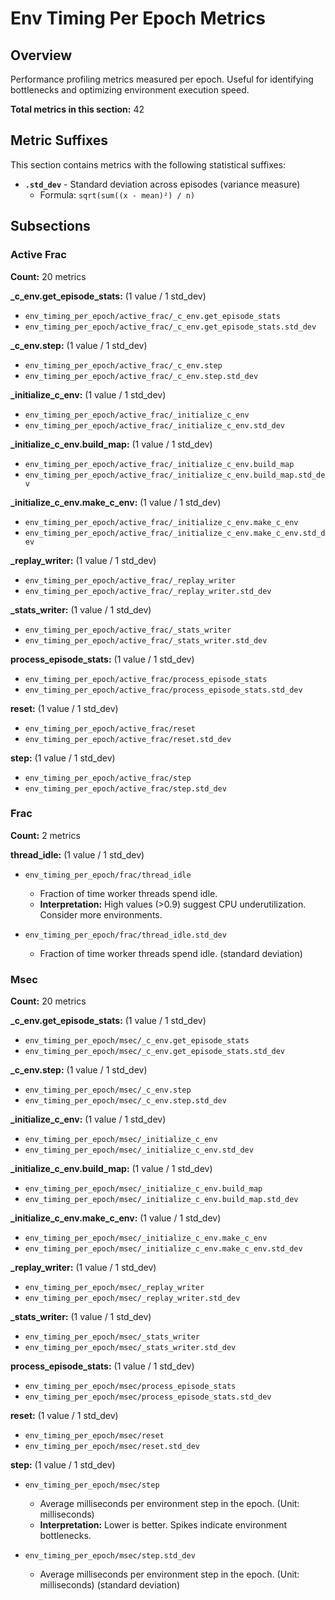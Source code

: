 # Env Timing Per Epoch Metrics

## Overview

Performance profiling metrics measured per epoch. Useful for identifying bottlenecks and
optimizing environment execution speed.

**Total metrics in this section:** 42

## Metric Suffixes

This section contains metrics with the following statistical suffixes:

- **`.std_dev`** - Standard deviation across episodes (variance measure)
  - Formula: `sqrt(sum((x - mean)²) / n)`

## Subsections

### Active Frac

**Count:** 20 metrics

**_c_env.get_episode_stats:** (1 value / 1 std_dev)
- `env_timing_per_epoch/active_frac/_c_env.get_episode_stats`
- `env_timing_per_epoch/active_frac/_c_env.get_episode_stats.std_dev`

**_c_env.step:** (1 value / 1 std_dev)
- `env_timing_per_epoch/active_frac/_c_env.step`
- `env_timing_per_epoch/active_frac/_c_env.step.std_dev`

**_initialize_c_env:** (1 value / 1 std_dev)
- `env_timing_per_epoch/active_frac/_initialize_c_env`
- `env_timing_per_epoch/active_frac/_initialize_c_env.std_dev`

**_initialize_c_env.build_map:** (1 value / 1 std_dev)
- `env_timing_per_epoch/active_frac/_initialize_c_env.build_map`
- `env_timing_per_epoch/active_frac/_initialize_c_env.build_map.std_dev`

**_initialize_c_env.make_c_env:** (1 value / 1 std_dev)
- `env_timing_per_epoch/active_frac/_initialize_c_env.make_c_env`
- `env_timing_per_epoch/active_frac/_initialize_c_env.make_c_env.std_dev`

**_replay_writer:** (1 value / 1 std_dev)
- `env_timing_per_epoch/active_frac/_replay_writer`
- `env_timing_per_epoch/active_frac/_replay_writer.std_dev`

**_stats_writer:** (1 value / 1 std_dev)
- `env_timing_per_epoch/active_frac/_stats_writer`
- `env_timing_per_epoch/active_frac/_stats_writer.std_dev`

**process_episode_stats:** (1 value / 1 std_dev)
- `env_timing_per_epoch/active_frac/process_episode_stats`
- `env_timing_per_epoch/active_frac/process_episode_stats.std_dev`

**reset:** (1 value / 1 std_dev)
- `env_timing_per_epoch/active_frac/reset`
- `env_timing_per_epoch/active_frac/reset.std_dev`

**step:** (1 value / 1 std_dev)
- `env_timing_per_epoch/active_frac/step`
- `env_timing_per_epoch/active_frac/step.std_dev`


### Frac

**Count:** 2 metrics

**thread_idle:** (1 value / 1 std_dev)
- `env_timing_per_epoch/frac/thread_idle`
  - Fraction of time worker threads spend idle.
  - **Interpretation:** High values (>0.9) suggest CPU underutilization. Consider more environments.

- `env_timing_per_epoch/frac/thread_idle.std_dev`
  - Fraction of time worker threads spend idle. (standard deviation)



### Msec

**Count:** 20 metrics

**_c_env.get_episode_stats:** (1 value / 1 std_dev)
- `env_timing_per_epoch/msec/_c_env.get_episode_stats`
- `env_timing_per_epoch/msec/_c_env.get_episode_stats.std_dev`

**_c_env.step:** (1 value / 1 std_dev)
- `env_timing_per_epoch/msec/_c_env.step`
- `env_timing_per_epoch/msec/_c_env.step.std_dev`

**_initialize_c_env:** (1 value / 1 std_dev)
- `env_timing_per_epoch/msec/_initialize_c_env`
- `env_timing_per_epoch/msec/_initialize_c_env.std_dev`

**_initialize_c_env.build_map:** (1 value / 1 std_dev)
- `env_timing_per_epoch/msec/_initialize_c_env.build_map`
- `env_timing_per_epoch/msec/_initialize_c_env.build_map.std_dev`

**_initialize_c_env.make_c_env:** (1 value / 1 std_dev)
- `env_timing_per_epoch/msec/_initialize_c_env.make_c_env`
- `env_timing_per_epoch/msec/_initialize_c_env.make_c_env.std_dev`

**_replay_writer:** (1 value / 1 std_dev)
- `env_timing_per_epoch/msec/_replay_writer`
- `env_timing_per_epoch/msec/_replay_writer.std_dev`

**_stats_writer:** (1 value / 1 std_dev)
- `env_timing_per_epoch/msec/_stats_writer`
- `env_timing_per_epoch/msec/_stats_writer.std_dev`

**process_episode_stats:** (1 value / 1 std_dev)
- `env_timing_per_epoch/msec/process_episode_stats`
- `env_timing_per_epoch/msec/process_episode_stats.std_dev`

**reset:** (1 value / 1 std_dev)
- `env_timing_per_epoch/msec/reset`
- `env_timing_per_epoch/msec/reset.std_dev`

**step:** (1 value / 1 std_dev)
- `env_timing_per_epoch/msec/step`
  - Average milliseconds per environment step in the epoch. (Unit: milliseconds)
  - **Interpretation:** Lower is better. Spikes indicate environment bottlenecks.

- `env_timing_per_epoch/msec/step.std_dev`
  - Average milliseconds per environment step in the epoch. (Unit: milliseconds) (standard deviation)



